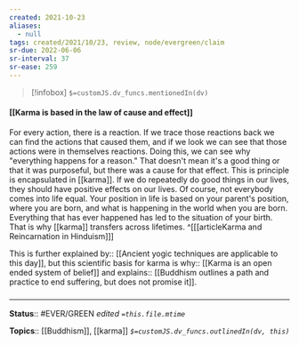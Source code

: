 ```yaml
---
created: 2021-10-23
aliases:
  - null
tags: created/2021/10/23, review, node/evergreen/claim
sr-due: 2022-06-06
sr-interval: 37
sr-ease: 259
---
```

> [!infobox]
`$=customJS.dv_funcs.mentionedIn(dv)`

#### [[Karma is based in the law of cause and effect]] 

For every action, there is a reaction.
If we trace those reactions back we can find the actions that caused them, and if we look we can see that those actions were in themselves reactions.
Doing this, we can see why "everything happens for a reason."
That doesn't mean it's a good thing or that it was purposeful, but there was a cause for that effect.
This is principle is encapsulated in [[karma]].
If we do repeatedly do good things in our lives, they should have positive effects on our lives.
Of course, not everybody comes into life equal. 
Your position in life is based on your parent's position, where you are born, and what is happening in the world when you are born.
Everything that has ever happened has led to the situation of your birth.
That is why [[karma]] transfers across lifetimes.
^[[[articleKarma and Reincarnation in Hinduism]]]

This is further
explained by:: [[Ancient yogic techniques are applicable to this day]],
but this scientific basis for karma is 
why:: [[Karma is an open ended system of belief]]
and
explains:: [[Buddhism outlines a path and practice to end suffering, but does not promise it]].

### <hr class="footnote"/>

**Status**:: #EVER/GREEN 
*edited `=this.file.mtime`*

**Topics**:: [[Buddhism]], [[karma]]
*`$=customJS.dv_funcs.outlinedIn(dv, this)`*
